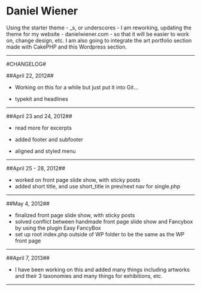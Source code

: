 Daniel Wiener
=============

Using the starter theme -  _s, or underscores - I am reworking, updating the theme for my website - danielwiener.com - so that it will be easier to work on, change design, etc. I am also going to integrate the art portfolio section made with CakePHP and this Wordpress section.

***

#CHANGELOG#

##April 22, 2012##

- Working on this for a while but just put it into Git...

- typekit and headlines

***  

##April 23 and 24, 2012## 

- read more for excerpts

- added footer and subfooter

- aligned and styled menu

*** 

##April 25 - 28, 2012## 

- worked on front page slide show, with sticky posts
- added short title, and use short_title in prev/next nav for single.php

***

##May 4, 2012## 

- finalized front page slide show, with sticky posts
- solved conflict between handmade front page slide show and Fancybox by using the plugin Easy FancyBox
- set up root index.php outside of WP folder to be the same as the WP front page

*** 
  
##April 7, 2013## 

- I have been working on this and added many things including artworks and their 3 taxonomies and many things for exhibitions, etc.


*** 
  
